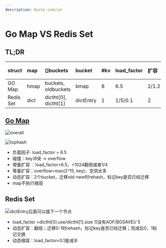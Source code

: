 ```yaml
---
description: Quite similar
---
```


# Go Map VS Redis Set

## TL;DR

| struct | map | \[\]buckets | bucket | \#kv | load\_factor | 扩容 | 缩容 |
| :--- | :--- | :--- | :--- | :--- | :--- | :--- | :--- |
| GO Map | hmap | buckets, oldbuckets | bmap | 8 | 6.5 | 2/1.25 | - |
| Redis Set | dict | dictht\[0\], dictht\[1\] | dictEntry | 1 | 1/5/0.1 | 2 | 0.5 |

## [Go Map](https://draveness.me/golang/docs/part2-foundation/ch03-datastructure/golang-hashmap/)

![overall](https://img-blog.csdnimg.cn/20210612122201856.png?x-oss-process=image/watermark,type_ZmFuZ3poZW5naGVpdGk,shadow_10,text_aHR0cHM6Ly9ibG9nLmNzZG4ubmV0L3dlaXNtYW4y,size_16,color_FFFFFF,t_70)

![tophash](https://img-blog.csdnimg.cn/20210612122235294.png?x-oss-process=image/watermark,type_ZmFuZ3poZW5naGVpdGk,shadow_10,text_aHR0cHM6Ly9ibG9nLmNzZG4ubmV0L3dlaXNtYW4y,size_16,color_FFFFFF,t_70)

* 负载因子: load\_factor = 6.5
* 碰撞：key冲突 -&gt; overflow
* 增量扩容 ：load\_factor&gt;6.5，&lt;1024翻倍或者1/4
* 等量扩容：overflow&gt;max\(2^15, key\)，空洞太多
* 动态扩容：2个bucket，迁移old-new时rehash，标记key是否已经迁移
* map不执行缩容

## Redis Set

![dictEntry&#x540E;&#x9762;&#x53EF;&#x4EE5;&#x63A5;&#x4E0B;&#x4E00;&#x4E2A;&#x8282;&#x70B9;](https://img-blog.csdnimg.cn/20210612121849636.png?x-oss-process=image/watermark,type_ZmFuZ3poZW5naGVpdGk,shadow_10,text_aHR0cHM6Ly9ibG9nLmNzZG4ubmV0L3dlaXNtYW4y,size_16,color_FFFFFF,t_70)

* load\_factor =dictht\[0\].use/dictht\[1\].size 1\(没有AOF/BGSAVE\)/ 5
* 动态扩容：翻倍；迁移0-1时rehash，标记key是否已经迁移；完成后0，1标记交换
* 动态缩容：load\_factor&lt;0.1是减半

